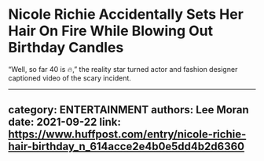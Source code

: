 # Nicole Richie Accidentally Sets Her Hair On Fire While Blowing Out Birthday Candles

“Well, so far 40 is 🔥,” the reality star turned actor and fashion designer captioned video of the scary incident.

---
category: ENTERTAINMENT
authors: Lee Moran
date: 2021-09-22
link: https://www.huffpost.com/entry/nicole-richie-hair-birthday_n_614acce2e4b0e5dd4b2d6360
---
